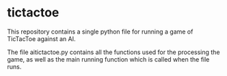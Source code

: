 # tictactoe

This repository contains a single python file for running a game of TicTacToe against an AI.

The file aitictactoe.py contains all the functions used for the processing the game, as well as the main running function which is called when the file runs.
